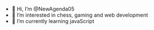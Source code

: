 - 👋 Hi, I’m @NewAgenda05
- 👀 I’m interested in chess, gaming and web development
- 🌱 I’m currently learning javaScript


<!---
NewAgenda05/NewAgenda05 is a ✨ special ✨ repository because its `README.md` (this file) appears on your GitHub profile.
You can click the Preview link to take a look at your changes.
--->
